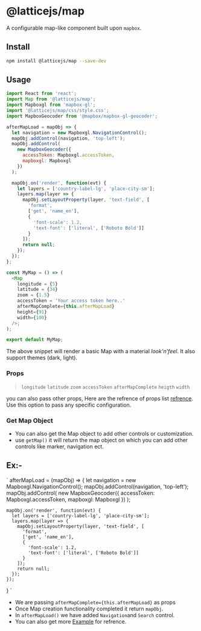 # @latticejs/map

A configurable map-like component built upon `mapbox`.

## Install

```bash
npm install @latticejs/map --save-dev
```

## Usage

```javascript
import React from 'react';
import Map from '@latticejs/map';
import Mapboxgl from 'mapbox-gl';
import '@latticejs/map/css/style.css';
import MapboxGeocoder from '@mapbox/mapbox-gl-geocoder';

afterMapLoad = mapObj => {
  let navigation = new Mapboxgl.NavigationControl();
  mapObj.addControl(navigation, 'top-left');
  mapObj.addControl(
    new MapboxGeocoder({
      accessToken: Mapboxgl.accessToken,
      mapboxgl: Mapboxgl
    })
  );

  mapObj.on('render', function(evt) {
    let layers = ['country-label-lg', 'place-city-sm'];
    layers.map(layer => {
      mapObj.setLayoutProperty(layer, 'text-field', [
        'format',
        ['get', 'name_en'],
        {
          'font-scale': 1.2,
          'text-font': ['literal', ['Roboto Bold']]
        }
      ]);
      return null;
    });
  });
};

const MyMap = () => (
  <Map
    longitude = {5}
    latitude = {34}
    zoom = {1.5}
    accessToken = 'Your access token here..'
    afterMapComplete={this.afterMapLoad}
    height={91}
    width={100}
  />;
);

export default MyMap; 
```

The above snippet will render a basic Map with a material _look'n'feel_. It also support themes (dark, light).


### Props 
>  `longitude`
>  `latitude`
>  `zoom`
>  `accessToken`
>  `afterMapComplete`
>  `heigth`
>  `width`

you can also pass other props, Here are the refrence of props list [refrence](https://docs.mapbox.com/mapbox-gl-js/api/). Use this option to pass any specific configuration.


### Get Map Object
- You can also get the Map object to add other controls or customization.
- use `getMap()` it will return the map object on which you can add other controls like marker, navigation ect.

## Ex:- 
`
  afterMapLoad = (mapObj) => {
    let navigation = new Mapboxgl.NavigationControl();
    mapObj.addControl(navigation, 'top-left');
    mapObj.addControl(
      new MapboxGeocoder({
        accessToken: Mapboxgl.accessToken,
        mapboxgl: Mapboxgl
      })
    );

    mapObj.on('render', function(evt) {
      let layers = ['country-label-lg', 'place-city-sm'];
      layers.map(layer => {
        mapObj.setLayoutProperty(layer, 'text-field', [
          'format',
          ['get', 'name_en'],
          {
            'font-scale': 1.2,
            'text-font': ['literal', ['Roboto Bold']]
          }
        ]);
        return null;
      });
    });
  }
`

- We are passing `afterMapComplete={this.afterMapLoad}` as props
- Once Map creation functionality completed it return `mapObj`.
- In `afterMapLoad()` we have added `Navigation`and `Search` control.
- You can also get more [Example](https://docs.mapbox.com/mapbox-gl-js/examples/) for refrence.